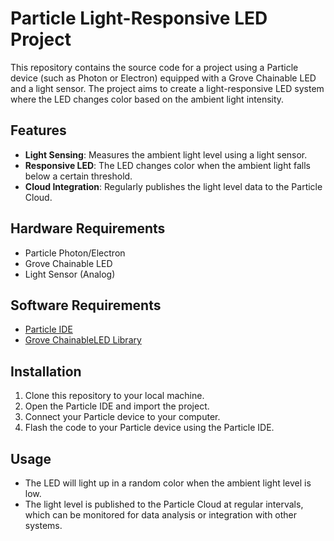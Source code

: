 # Particle Light-Responsive LED Project

This repository contains the source code for a project using a Particle device (such as Photon or Electron) equipped with a Grove Chainable LED and a light sensor. The project aims to create a light-responsive LED system where the LED changes color based on the ambient light intensity.

## Features

- **Light Sensing**: Measures the ambient light level using a light sensor.
- **Responsive LED**: The LED changes color when the ambient light falls below a certain threshold.
- **Cloud Integration**: Regularly publishes the light level data to the Particle Cloud.

## Hardware Requirements

- Particle Photon/Electron
- Grove Chainable LED
- Light Sensor (Analog)

## Software Requirements

- [Particle IDE](https://build.particle.io/)
- [Grove ChainableLED Library](https://github.com/pjpmarques/ChainableLED)

## Installation

1. Clone this repository to your local machine.
2. Open the Particle IDE and import the project.
3. Connect your Particle device to your computer.
4. Flash the code to your Particle device using the Particle IDE.

## Usage

- The LED will light up in a random color when the ambient light level is low.
- The light level is published to the Particle Cloud at regular intervals, which can be monitored for data analysis or integration with other systems.
